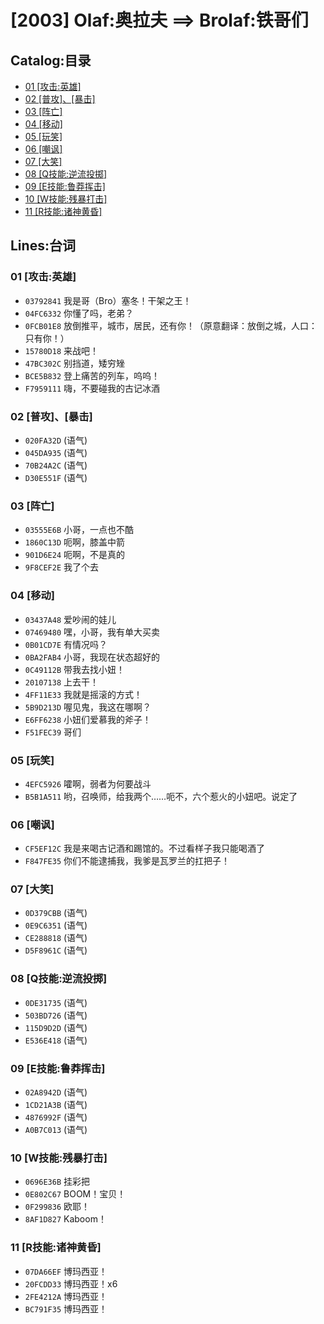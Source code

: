 # [2003] Olaf:奥拉夫 ==> Brolaf:铁哥们
## Catalog:目录
* [01 [攻击:英雄]](#01-攻击英雄)
* [02 [普攻]、[暴击]](#02-普攻暴击)
* [03 [阵亡]](#03-阵亡)
* [04 [移动]](#04-移动)
* [05 [玩笑]](#05-玩笑)
* [06 [嘲讽]](#06-嘲讽)
* [07 [大笑]](#07-大笑)
* [08 [Q技能:逆流投掷]](#08-Q技能逆流投掷)
* [09 [E技能:鲁莽挥击]](#09-E技能鲁莽挥击)
* [10 [W技能:残暴打击]](#10-W技能残暴打击)
* [11 [R技能:诸神黄昏]](#11-R技能诸神黄昏)
## Lines:台词
### **01 [攻击:英雄]**
- `03792841` 我是哥（Bro）塞冬！干架之王！
- `04FC6332` 你懂了吗，老弟？
- `0FCB01E8` 放倒推平，城市，居民，还有你！（原意翻译：放倒之城，人口：只有你！）
- `15780D18` 来战吧！
- `47BC302C` 别挡道，矮穷矬
- `BCE5B832` 登上痛苦的列车，呜呜！
- `F7959111` 嗨，不要碰我的古记冰酒

### **02 [普攻]、[暴击]**
- `020FA32D` (语气)
- `045DA935` (语气)
- `70B24A2C` (语气)
- `D30E551F` (语气)

### **03 [阵亡]**
- `03555E6B` 小哥，一点也不酷
- `1860C13D` 呃啊，膝盖中箭
- `901D6E24` 呃啊，不是真的
- `9F8CEF2E` 我了个去

### **04 [移动]**
- `03437A48` 爱吵闹的娃儿
- `07469480` 嘿，小哥，我有单大买卖
- `0B01CD7E` 有情况吗？
- `0BA2FAB4` 小哥，我现在状态超好的
- `0C49112B` 带我去找小妞！
- `20107138` 上去干！
- `4FF11E33` 我就是摇滚的方式！
- `5B9D213D` 喔见鬼，我这在哪啊？
- `E6FF6238` 小妞们爱慕我的斧子！
- `F51FEC39` 哥们

### **05 [玩笑]**
- `4EFC5926` 嚯啊，弱者为何要战斗
- `B5B1A511` 哟，召唤师，给我两个……呃不，六个惹火的小妞吧。说定了

### **06 [嘲讽]**
- `CF5EF12C` 我是来喝古记酒和踢馆的。不过看样子我只能喝酒了
- `F847FE35` 你们不能逮捕我，我爹是瓦罗兰的扛把子！

### **07 [大笑]**
- `0D379CBB` (语气)
- `0E9C6351` (语气)
- `CE288818` (语气)
- `D5F8961C` (语气)

### **08 [Q技能:逆流投掷]**
- `0DE31735` (语气)
- `503BD726` (语气)
- `115D9D2D` (语气)
- `E536E418` (语气)

### **09 [E技能:鲁莽挥击]**
- `02A8942D` (语气)
- `1CD21A3B` (语气)
- `4876992F` (语气)
- `A0B7C013` (语气)

### **10 [W技能:残暴打击]**
- `0696E36B` 挂彩把
- `0E802C67` BOOM！宝贝！
- `0F299836` 欧耶！
- `8AF1D827` Kaboom！

### **11 [R技能:诸神黄昏]**
- `07DA66EF` 博玛西亚！
- `20FCDD33` 博玛西亚！x6
- `2FE4212A` 博玛西亚！
- `BC791F35` 博玛西亚！